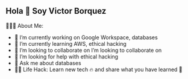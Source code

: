 ## Hola 👋 Soy Victor Borquez

<!--
**VictorBorquez-VBH/VictorBorquez-VBH** is a ✨ _special_ ✨ repository because its `README.md` (this file) appears on your GitHub profile.

Here are some ideas to get you started:
-->
👨🏻‍💻 About Me:

- 🔭 I’m currently working on Google Workspace, databases
- 🌱 I’m currently learning AWS, ethical hacking
- 👯 I’m looking to collaborate on I’m looking to collaborate on
- 🤔 I’m looking for help with ethical hacking
- 💬 Ask me about databases
- 👨‍💻 Life Hack: Learn new tech 🔥 and share what you have learned 🎉

